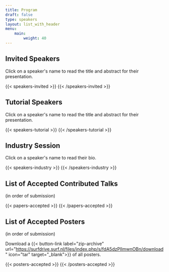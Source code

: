 ```yaml
---
title: Program
draft: false
type: speakers
layout: list_with_header
menu:
    main:
        weight: 40
---
```


<script src="https://ajax.googleapis.com/ajax/libs/jquery/3.5.1/jquery.min.js"></script>

## Invited Speakers

Click on a speaker's name to read the title and abstract for their presentation.

{{< speakers-invited >}}
{{< /speakers-invited >}}

## Tutorial Speakers
Click on a speaker's name to read the title and abstract for their presentation.

{{< speakers-tutorial >}}
{{< /speakers-tutorial >}}

## Industry Session
Click on a speaker's name to read their bio.

{{< speakers-industry >}}
{{< /speakers-industry >}}

## List of Accepted Contributed Talks
(in order of submission)

{{< papers-accepted >}}
{{< /papers-accepted >}}

## List of Accepted Posters
(in order of submission)

Download a {{< button-link label="zip-archive" url="https://surfdrive.surf.nl/files/index.php/s/fdA5dzPllmwnOBn/download" icon="tar" target="_blank">}} of all posters.


{{< posters-accepted >}}
{{< /posters-accepted >}}

<!-- ## Online event
{{< button-link label="online conference format" url="/online-conference" icon="link" target="_blank">}} -->
